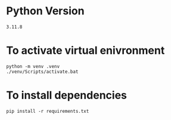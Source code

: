 # Python Version
    3.11.8
# To activate virtual enivronment
    python -m venv .venv
    ./venv/Scripts/activate.bat
# To install dependencies
    pip install -r requirements.txt
    
